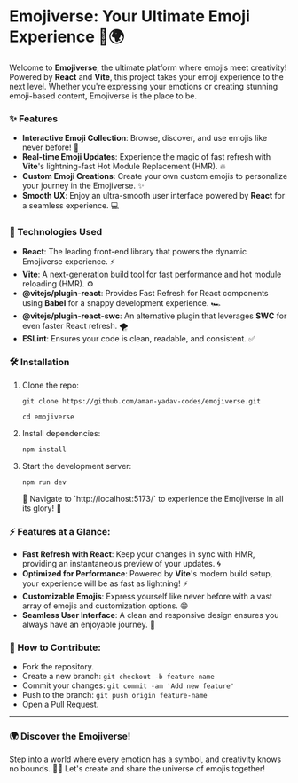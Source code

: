 # Emojiverse: Your Ultimate Emoji Experience 🚀🌍

Welcome to **Emojiverse**, the ultimate platform where emojis meet creativity! Powered by **React** and **Vite**, this project takes your emoji experience to the next level. Whether you're expressing your emotions or creating stunning emoji-based content, Emojiverse is the place to be.

### ✨ Features
- **Interactive Emoji Collection**: Browse, discover, and use emojis like never before! 🌟
- **Real-time Emoji Updates**: Experience the magic of fast refresh with **Vite**'s lightning-fast Hot Module Replacement (HMR). 🔥
- **Custom Emoji Creations**: Create your own custom emojis to personalize your journey in the Emojiverse. ✨
- **Smooth UX**: Enjoy an ultra-smooth user interface powered by **React** for a seamless experience. 💻

### 🚀 Technologies Used
- **React**: The leading front-end library that powers the dynamic Emojiverse experience. ⚡️
- **Vite**: A next-generation build tool for fast performance and hot module reloading (HMR). ⚙️
- **@vitejs/plugin-react**: Provides Fast Refresh for React components using **Babel** for a snappy development experience. 🏎️
- **@vitejs/plugin-react-swc**: An alternative plugin that leverages **SWC** for even faster React refresh. 🌪️
- **ESLint**: Ensures your code is clean, readable, and consistent. ✅

### 🛠️ Installation

1. Clone the repo:
   ```
   git clone https://github.com/aman-yadav-codes/emojiverse.git

   ```
   ```
   cd emojiverse
   ```
   

2. Install dependencies:
   ```
   npm install
   ```

3. Start the development server:
   ```
   npm run dev
   ```

   🚀 Navigate to \`http://localhost:5173/` to experience the Emojiverse in all its glory! 🌈

### ⚡️ Features at a Glance:
- **Fast Refresh with React**: Keep your changes in sync with HMR, providing an instantaneous preview of your updates. 🌀
- **Optimized for Performance**: Powered by **Vite**'s modern build setup, your experience will be as fast as lightning! ⚡️
- **Customizable Emojis**: Express yourself like never before with a vast array of emojis and customization options. 😄
- **Seamless User Interface**: A clean and responsive design ensures you always have an enjoyable journey. 📱

### 🌟 How to Contribute:
- Fork the repository.
- Create a new branch: `git checkout -b feature-name`
- Commit your changes: `git commit -am 'Add new feature'`
- Push to the branch: `git push origin feature-name`
- Open a Pull Request.

---


### 🌍 Discover the Emojiverse!

Step into a world where every emotion has a symbol, and creativity knows no bounds. 🚀✨ Let's create and share the universe of emojis together!


